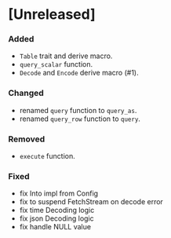 # [Unreleased]

### Added
- `Table` trait and derive macro.
- `query_scalar` function.
- `Decode` and `Encode` derive macro (#1).

### Changed
- renamed `query` function to `query_as`.
- renamed `query_row` function to `query`.

### Removed
- `execute` function.

### Fixed

- fix Into impl from Config
- fix to suspend FetchStream on decode error
- fix time Decoding logic
- fix json Decoding logic
- fix handle NULL value

